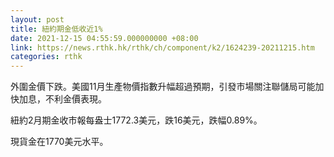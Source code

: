 ```yaml
---
layout: post
title: 紐約期金低收近1%
date: 2021-12-15 04:55:59.000000000 +08:00
link: https://news.rthk.hk/rthk/ch/component/k2/1624239-20211215.htm
categories: rthk
---
```


外圍金價下跌。美國11月生產物價指數升幅超過預期，引發市場關注聯儲局可能加快加息，不利金價表現。

紐約2月期金收市報每盎士1772.3美元，跌16美元，跌幅0.89%。

現貨金在1770美元水平。
